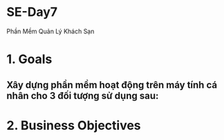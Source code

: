 # SE-Day7
Phần Mềm Quản Lý Khách Sạn

# 1. Goals
Xây dựng phần mềm hoạt động trên máy tính cá nhân cho 3 đối tượng sử dụng sau:
-  
# 2. Business Objectives
